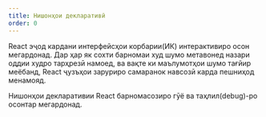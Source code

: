 ```yaml
---
title: Нишонҳои декларативӣ
order: 0
---
```


React эҷод кардани интерфейсҳои корбарии(ИК) интерактивиро осон мегардонад. 
Дар ҳар як сохти барномаи худ шумо метавонед назари оддии худро тарҳрезӣ намоед, ва вақте ки маълумотҳои шумо тағйир меёбанд, 
React ҷузъҳои заруриро самаранок навсозӣ карда пешниҳод менамояд.

Нишонҳои декларативии React барномаcозиро гӯё ва таҳлил(debug)-ро осонтар мегардонад.

<!---
React makes it painless to create interactive UIs. 
Design simple views for each state in your application, and React will efficiently update and render just the right components when your data changes.

Declarative views make your code more predictable and easier to debug.

--->
